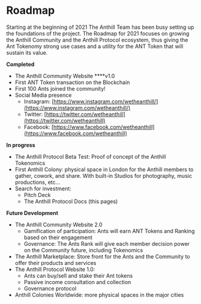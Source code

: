 # Roadmap

Starting at the beginning of 2021 The Anthill Team has been busy setting up the foundations of the project. The Roadmap for 2021 focuses on growing the Anthill Community and the Anthill Protocol ecosystem, thus giving the Ant Tokenomy strong use cases and a utility for the ANT Token that will sustain its value.

**Completed**

* The Anthill Community Website ****v1.0
* First ANT Token transaction on the Blockchain
* First 100 Ants joined the community!
* Social Media presence
  * Instagram: [https://www.instagram.com/wetheanthill/](https://www.instagram.com/wetheanthill/)
  * Twitter: [https://twitter.com/wetheanthill](https://twitter.com/wetheanthill)
  * Facebook: [https://www.facebook.com/wetheanthill](https://www.facebook.com/wetheanthill)

**In progress**

* The Anthill Protocol Beta Test: Proof of concept of the Anthill Tokenomics
* First Anthill Colony: physical space in London for the Anthill members to gather, cowork, and share. With built-in Studios for photography, music productions, etc...
* Search for investment:
  * Pitch Deck
  * The Anthill Protocol Docs \(this pages\)

**Future Development**

* The Anthill Community Website 2.0
  * Gamification of participation: Ants will earn ANT Tokens and Ranking based on their engagement
  * Governance: The Ants Rank will give each member decision power on the Community future, including Tokenomics 
* The Anthill Marketplace: Store front for the Ants and the Community to offer their products and services
* The Anthill Protocol Website 1.0: 
  * Ants can buy/sell and stake their Ant tokens
  * Passive income consultation and collection
  * Governance protocol
* Anthill Colonies Worldwide: more physical spaces in the major cities

